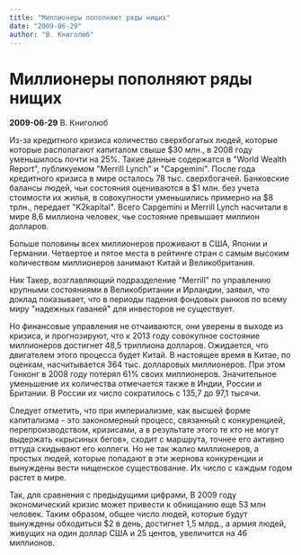 ```yaml
---
title: "Миллионеры пополняют ряды нищих"
date: "2009-06-29"
author: "В. Книголюб"
---
```


# Миллионеры пополняют ряды нищих

**2009-06-29** В. Книголюб

Из-за кредитного кризиса количество сверхбогатых людей, которые которые располагают капиталом свыше $30 млн., в 2008 году уменьшилось почти на 25%. Такие данные содержатся в "World Wealth Report", публикуемом "Merrill Lynch" и "Capgemini". После года кредитного кризиса в мире осталось 78 тыс. сверхбогачей. Банковские балансы людей, чьи состояния оцениваются в $1 млн. без учета стоимости их жилья, в совокупности уменьшились примерно на $8 трлн., передает "K2kapital". Всего Capgemini и Merrill Lynch насчитали в мире 8,6 миллиона человек, чье состояние превышает миллион долларов.

Больше половины всех миллионеров проживают в США, Японии и Германии. Четвертое и пятое места в рейтинге стран с самым высоким количеством миллионеров занимают Китай и Великобритания.

Ник Такер, возглавляющий подразделение "Merrill" по управлению крупными состояниями в Великобритании и Ирландии, заявил, что доклад показывает, что в периоды падения фондовых рынков по всему миру "надежных гаваней" для инвесторов не существует.

Но финансовые управления не отчаиваются, они уверены в выходе из кризиса, и прогнозируют, что к 2013 году совокупное состояние миллионеров достигнет 48,5 триллиона долларов. Ожидается, что двигателем этого процесса будет Китай. В настоящее время в Китае, по оценкам, насчитывается 364 тыс. долларовых миллионеров. При этом Гонконг в 2008 году потерял 61% своих миллионеров. Значительное уменьшение их количества отмечается также в Индии, России и Британии. В России их число сократилось с 135,7 до 97,1 тысячи.

Следует отметить, что при империализме, как высшей форме капитализма - это закономерный процесс, связанный с конкуренцией, перепроизводством, кризисами, а в результате этого те кто не могут выдержать «крысиных бегов», сходит с маршрута, точнее его активно оттуда скидывают его коллеги. Но не так жалко миллионеров, а простых людей, которые попадают в эти жернова конкуренции и вынуждены вести нищенское существование. Их число с каждым годом растет в мире.

Так, для сравнения с предыдущими цифрами, В 2009 году экономический кризис может привести к обнищанию еще 53 млн человек. Таким образом, общее число людей, которые будут вынуждены обходиться $2 в день, достигнет 1,5 млрд., а армия людей, живущих на один доллар США и 25 центов, увеличится на 46 миллионов.